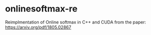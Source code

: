 # onlinesoftmax-re
Reimplmentation of Online softmax in C++ and CUDA from the paper: https://arxiv.org/pdf/1805.02867
